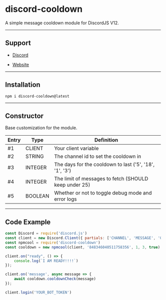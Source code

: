 # discord-cooldown
A simple message cooldown module for DiscordJS V12.

---

## Support

* [Discord](https://hyperz.dev/discord)

* [Website](https://support.hyperz.dev/)

---

## Installation

`npm i discord-cooldown@latest`

---

## Constructor

Base customization for the module.

| Entry        | Type | Definition | 
|----------------|---------------|---------------|
| #1   | CLIENT  | Your client variable
| #2   | STRING  | The channel id to set the cooldown in
| #3   | INTEGER  | The days for the cooldown to last ('5', '18', '1', '3')
| #4   | INTEGER  | The limit of messages to fetch (SHOULD keep under 25)
| #5   | BOOLEAN  | Whether or not to toggle debug mode and error logs

---

## Code Example

```js
const Discord = require('discord.js')
const client = new Discord.Client({ partials: ['CHANNEL', 'MESSAGE', 'GUILD_MEMBER', 'USER'] })
const npmcool = require('discord-cooldown')
const cooldown = new npmcool(client, '848346040511758356', 1, 3, true)

client.on("ready", () => {
    console.log(`I AM READY!!!!`)
});

client.on('message', async message => {
    await cooldown.cooldownCheck(message)
});

client.login('YOUR_BOT_TOKEN')
```
